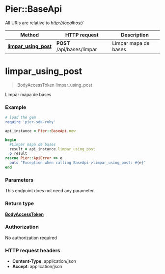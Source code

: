 # Pier::BaseApi

All URIs are relative to *http://localhost/*

Method | HTTP request | Description
------------- | ------------- | -------------
[**limpar_using_post**](BaseApi.md#limpar_using_post) | **POST** /api/bases/limpar | Limpar mapa de bases


# **limpar_using_post**
> BodyAccessToken limpar_using_post

Limpar mapa de bases

### Example
```ruby
# load the gem
require 'pier-sdk-ruby'

api_instance = Pier::BaseApi.new

begin
  #Limpar mapa de bases
  result = api_instance.limpar_using_post
  p result
rescue Pier::ApiError => e
  puts "Exception when calling BaseApi->limpar_using_post: #{e}"
end
```

### Parameters
This endpoint does not need any parameter.

### Return type

[**BodyAccessToken**](BodyAccessToken.md)

### Authorization

No authorization required

### HTTP request headers

 - **Content-Type**: application/json
 - **Accept**: application/json



